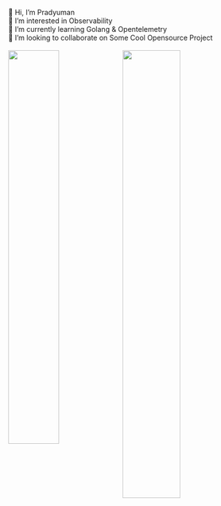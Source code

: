 👋 Hi, I’m Pradyuman\
👀 I’m interested in Observability\
🌱 I’m currently learning Golang & Opentelemetry\
💞️ I’m looking to collaborate on Some Cool Opensource Project\
\
<img align="left" width="45%" src="https://github-readme-stats.vercel.app/api?username=legendary-acp&theme=dark&show_icons=true&hide_border=true&count_private=true" />
<img align="left" width="48%" src="https://github-readme-streak-stats.herokuapp.com/?user=legendary-acp&theme=dark&hide_border=true" />
